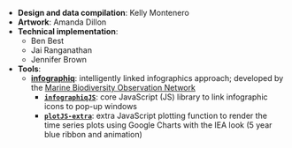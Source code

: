 
- **Design and data compilation**: Kelly Montenero
- **Artwork**: Amanda Dillon
- **Technical implementation**: 
  * Ben Best
  * Jai Ranganathan
  * Jennifer Brown
- **Tools**: 
  * [**infographiq**](https://marinebon.org/infographiq): intelligently linked infographics approach; developed by the [Marine Biodiversity Observation Network](https://marinebon.org)
    * [**`infographiqJS`**](https://marinebon.org/infographiqJS/): core JavaScript (JS) library to link infographic icons to pop-up windows 
    * [**`plotJS-extra`**](https://github.com/noaa-iea/plotJS-extra): extra JavaScript plotting function to render the time series plots using Google Charts with the IEA look (5 year blue ribbon and animation)
